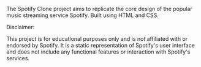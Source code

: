 The Spotify Clone project aims to replicate the core  design of the popular music streaming service Spotify. Built using HTML and CSS.

Disclaimer:

This project is for educational purposes only and is not affiliated with or endorsed by Spotify. It is a static representation of Spotify's user interface and does not include any functional features or interaction with Spotify's services.
